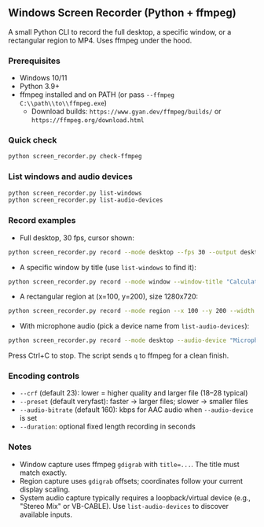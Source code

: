 ## Windows Screen Recorder (Python + ffmpeg)

A small Python CLI to record the full desktop, a specific window, or a rectangular region to MP4. Uses ffmpeg under the hood.

### Prerequisites

- Windows 10/11
- Python 3.9+
- ffmpeg installed and on PATH (or pass `--ffmpeg C:\\path\\to\\ffmpeg.exe`)
  - Download builds: `https://www.gyan.dev/ffmpeg/builds/` or `https://ffmpeg.org/download.html`

### Quick check

```bash
python screen_recorder.py check-ffmpeg
```

### List windows and audio devices

```bash
python screen_recorder.py list-windows
python screen_recorder.py list-audio-devices
```

### Record examples

- Full desktop, 30 fps, cursor shown:
```bash
python screen_recorder.py record --mode desktop --fps 30 --output desktop.mp4
```

- A specific window by title (use `list-windows` to find it):
```bash
python screen_recorder.py record --mode window --window-title "Calculator" --output calc.mp4
```

- A rectangular region at (x=100, y=200), size 1280x720:
```bash
python screen_recorder.py record --mode region --x 100 --y 200 --width 1280 --height 720 --output region.mp4
```

- With microphone audio (pick a device name from `list-audio-devices`):
```bash
python screen_recorder.py record --mode desktop --audio-device "Microphone (Realtek(R) Audio)" --output with_mic.mp4
```

Press Ctrl+C to stop. The script sends `q` to ffmpeg for a clean finish.

### Encoding controls

- `--crf` (default 23): lower = higher quality and larger file (18–28 typical)
- `--preset` (default veryfast): faster → larger files; slower → smaller files
- `--audio-bitrate` (default 160): kbps for AAC audio when `--audio-device` is set
- `--duration`: optional fixed length recording in seconds

### Notes

- Window capture uses ffmpeg `gdigrab` with `title=...`. The title must match exactly.
- Region capture uses `gdigrab` offsets; coordinates follow your current display scaling.
- System audio capture typically requires a loopback/virtual device (e.g., "Stereo Mix" or VB-CABLE). Use `list-audio-devices` to discover available inputs.


